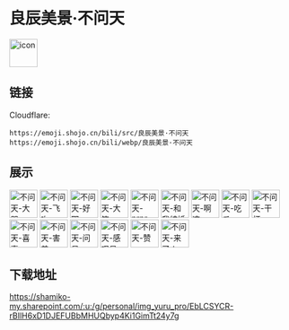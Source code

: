 # 良辰美景·不问天
<img src="https://emoji.shojo.cn/bili/src/良辰美景·不问天/icon.png" width="50" height="50" alt="icon">

## 链接
Cloudflare:
```
https://emoji.shojo.cn/bili/src/良辰美景·不问天
https://emoji.shojo.cn/bili/webp/良辰美景·不问天
```
## 展示
<img src="https://emoji.shojo.cn/bili/src/良辰美景·不问天/不问天-大哭.png" width="50" height="50" alt="不问天-大哭">
<img src="https://emoji.shojo.cn/bili/src/良辰美景·不问天/不问天-飞吻.png" width="50" height="50" alt="不问天-飞吻">
<img src="https://emoji.shojo.cn/bili/src/良辰美景·不问天/不问天-好耶.png" width="50" height="50" alt="不问天-好耶">
<img src="https://emoji.shojo.cn/bili/src/良辰美景·不问天/不问天-大笑.png" width="50" height="50" alt="不问天-大笑">
<img src="https://emoji.shojo.cn/bili/src/良辰美景·不问天/不问天-prpr.png" width="50" height="50" alt="不问天-prpr">
<img src="https://emoji.shojo.cn/bili/src/良辰美景·不问天/不问天-和我结婚.png" width="50" height="50" alt="不问天-和我结婚">
<img src="https://emoji.shojo.cn/bili/src/良辰美景·不问天/不问天-啊这.png" width="50" height="50" alt="不问天-啊这">
<img src="https://emoji.shojo.cn/bili/src/良辰美景·不问天/不问天-吃瓜.png" width="50" height="50" alt="不问天-吃瓜">
<img src="https://emoji.shojo.cn/bili/src/良辰美景·不问天/不问天-干杯.png" width="50" height="50" alt="不问天-干杯">
<img src="https://emoji.shojo.cn/bili/src/良辰美景·不问天/不问天-喜喜.png" width="50" height="50" alt="不问天-喜喜">
<img src="https://emoji.shojo.cn/bili/src/良辰美景·不问天/不问天-害羞.png" width="50" height="50" alt="不问天-害羞">
<img src="https://emoji.shojo.cn/bili/src/良辰美景·不问天/不问天-问号.png" width="50" height="50" alt="不问天-问号">
<img src="https://emoji.shojo.cn/bili/src/良辰美景·不问天/不问天-感叹号.png" width="50" height="50" alt="不问天-感叹号">
<img src="https://emoji.shojo.cn/bili/src/良辰美景·不问天/不问天-赞.png" width="50" height="50" alt="不问天-赞">
<img src="https://emoji.shojo.cn/bili/src/良辰美景·不问天/不问天-来了！.png" width="50" height="50" alt="不问天-来了！">

## 下载地址

https://shamiko-my.sharepoint.com/:u:/g/personal/img_yuru_pro/EbLCSYCR-rBIlH6xD1DJEFUBbMHUQbyp4Ki1GimTt24y7g